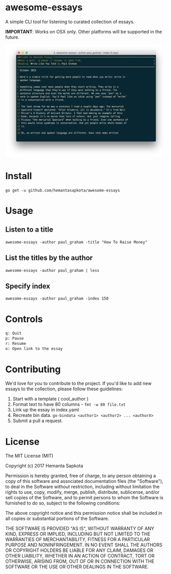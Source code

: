# awesome-essays

A simple CLI tool for listening to curated collection of essays.

**IMPORTANT**: Works on OSX only. Other platforms will be supported in the future.

![screenshot](ss.png)

# Install

```
go get -u github.com/hemantasapkota/awesome-essays
```

# Usage

## Listen to a title

```
awesome-essays -author paul_graham -title "How To Raise Money"
```

## List the titles by the author
```
awesome-essays -author paul_graham | less
```

## Specify index
```
awesome-essays -author paul_graham -index 150
```

# Controls
```
q: Quit
p: Pause
r: Resume
o: Open link to the essay
```

# Contributing

We'd love for you to contribute to the project. If you'd like to add new essays to the collection, please follow these guidelines:

1. Start with a template ( cool_author )
2. Format text to have 80 columns - ```fmt -w 80 file.txt```
3. Link up the essay in index.yaml
4. Recreate bin data. ```go-bindata <author1> <author2> ... <authorX>```
5. Submit a pull a request.

# License

The MIT License (MIT)

Copyright (c) 2017 Hemanta Sapkota

Permission is hereby granted, free of charge, to any person obtaining a copy
of this software and associated documentation files (the "Software"), to deal
in the Software without restriction, including without limitation the rights
to use, copy, modify, merge, publish, distribute, sublicense, and/or sell
copies of the Software, and to permit persons to whom the Software is
furnished to do so, subject to the following conditions:

The above copyright notice and this permission notice shall be included in all
copies or substantial portions of the Software.

THE SOFTWARE IS PROVIDED "AS IS", WITHOUT WARRANTY OF ANY KIND, EXPRESS OR
IMPLIED, INCLUDING BUT NOT LIMITED TO THE WARRANTIES OF MERCHANTABILITY,
FITNESS FOR A PARTICULAR PURPOSE AND NONINFRINGEMENT. IN NO EVENT SHALL THE
AUTHORS OR COPYRIGHT HOLDERS BE LIABLE FOR ANY CLAIM, DAMAGES OR OTHER
LIABILITY, WHETHER IN AN ACTION OF CONTRACT, TORT OR OTHERWISE, ARISING FROM,
OUT OF OR IN CONNECTION WITH THE SOFTWARE OR THE USE OR OTHER DEALINGS IN THE
SOFTWARE.
